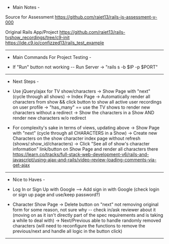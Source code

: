 - Main Notes - 

Source for Assessment
    https://github.com/raiet13/rails-js-assessment-v-000
    
Original Rails App/Project
    https://github.com/raiet13/rails-tvshow_recordings/tree/c9-init
    https://ide.c9.io/confizzed13/rails_test_example


- - - - - - - - - - - - - - - - - - - - - - - - - - - - - - - - - - - - 

- Main Commands For Project Testing -

- If "Run" button not working -- Run Server -> "rails s -b $IP -p $PORT"



- - - - - - - - - - - - - - - - - - - - - - - - - - - - - - - - - - - - 

- Next Steps - 

- Use jQuery/ajax for TV show/characters
    -> Show Page with "next" (cycle through all shows)
    -> Index Page -> Automatically render all characters from show && click button to show all active user recordings on user profile
    -> "has_many" == use the TV shows to render new characters without a redirect
        -> Show the characters in a Show AND render new characters w/o redirect

- For complexity's sake in terms of views, updating above
    -> Show Page with "next" (cycle through all CHARACTERS in a Show)
    -> Create new Characters on the show character index page without refresh (shows/:show_id/characters)
    -> Click "See all of show's character information" link/button on Show Page and render all characters there
        https://learn.co/tracks/full-stack-web-development-v6/rails-and-javascript/using-ajax-and-rails/video-review-loading-comments-via-get-ajax

- - - - - - - - - - - - - - - - - - - - - - - - - - - - - - - - - - - - 

- Nice to Haves - 

- Log In or Sign Up with Google --> Add sign in with Google (check login or sign up page and use/keep password?)

- Character Show Page 
-> Delete button on "next" not removing original form for some reason, not sure why -- check in/ask reviewer about it (moving on as it isn't directly part of the spec requirements and is taking a while to deal with)
-> Next/Previous able to handle randomly removed characters (will need to reconfigure the functions to remove the previous/next and handle all logic in the button click)


- - - - - - - - - - - - - - - - - - - - - - - - - - - - - - - - - - - - 
